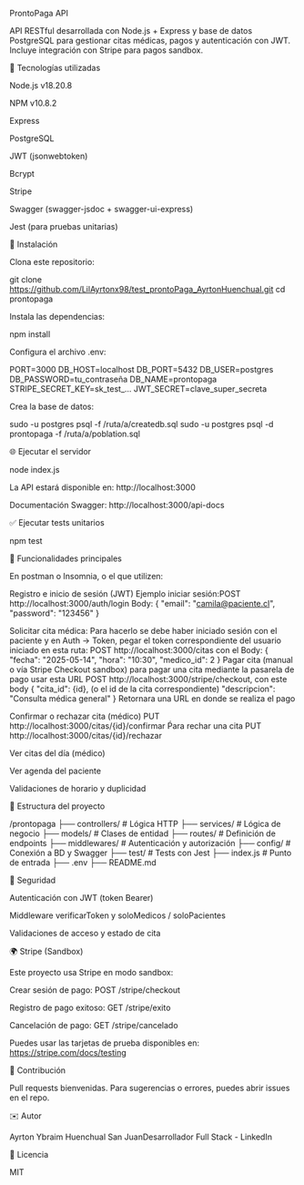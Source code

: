 ProntoPaga API

API RESTful desarrollada con Node.js + Express y base de datos PostgreSQL para gestionar citas médicas, pagos y autenticación con JWT. Incluye integración con Stripe para pagos sandbox.

📄 Tecnologías utilizadas

Node.js v18.20.8

NPM v10.8.2

Express

PostgreSQL

JWT (jsonwebtoken)

Bcrypt

Stripe

Swagger (swagger-jsdoc + swagger-ui-express)

Jest (para pruebas unitarias)

🚀 Instalación

Clona este repositorio:

git clone https://github.com/LilAyrtonx98/test_prontoPaga_AyrtonHuenchual.git
cd prontopaga

Instala las dependencias:

npm install

Configura el archivo .env:

PORT=3000
DB_HOST=localhost
DB_PORT=5432
DB_USER=postgres
DB_PASSWORD=tu_contraseña
DB_NAME=prontopaga
STRIPE_SECRET_KEY=sk_test_...
JWT_SECRET=clave_super_secreta

Crea la base de datos:

sudo -u postgres psql -f /ruta/a/createdb.sql
sudo -u postgres psql -d prontopaga -f /ruta/a/poblation.sql

🌐 Ejecutar el servidor

node index.js

La API estará disponible en: http://localhost:3000

Documentación Swagger: http://localhost:3000/api-docs

✅ Ejecutar tests unitarios

npm test

📅 Funcionalidades principales

En postman o Insomnia, o el que utilizen:

Registro e inicio de sesión (JWT)
Ejemplo iniciar sesión:POST http://localhost:3000/auth/login
Body: {
  "email": "camila@paciente.cl",
  "password": "123456"
}

Solicitar cita médica:
Para hacerlo se debe haber iniciado sesión con el paciente y en Auth -> Token, pegar el token correspondiente del usuario iniciado en esta ruta:
POST http://localhost:3000/citas
con el Body: {
  "fecha": "2025-05-14",
  "hora": "10:30",
  "medico_id": 2
}
Pagar cita (manual o vía Stripe Checkout sandbox)
para pagar una cita mediante la pasarela de pago usar esta URL
POST http://localhost:3000/stripe/checkout, con este body
{
  "cita_id": {id}, (o el id de la cita correspondiente)
  "descripcion": "Consulta médica general"
}
Retornara una URL en donde se realiza el pago 

Confirmar o rechazar cita (médico)
PUT http://localhost:3000/citas/{id}/confirmar
Ṕara rechar una cita
PUT http://localhost:3000/citas/{id}/rechazar


Ver citas del día (médico)

Ver agenda del paciente

Validaciones de horario y duplicidad

📃 Estructura del proyecto

/prontopaga
├── controllers/         # Lógica HTTP
├── services/            # Lógica de negocio
├── models/              # Clases de entidad
├── routes/              # Definición de endpoints
├── middlewares/         # Autenticación y autorización
├── config/              # Conexión a BD y Swagger
├── test/                # Tests con Jest
├── index.js             # Punto de entrada
├── .env
├── README.md

🔐 Seguridad

Autenticación con JWT (token Bearer)

Middleware verificarToken y soloMedicos / soloPacientes

Validaciones de acceso y estado de cita

🌍 Stripe (Sandbox)

Este proyecto usa Stripe en modo sandbox:

Crear sesión de pago: POST /stripe/checkout

Registro de pago exitoso: GET /stripe/exito

Cancelación de pago: GET /stripe/cancelado

Puedes usar las tarjetas de prueba disponibles en:
https://stripe.com/docs/testing

🌟 Contribución

Pull requests bienvenidas. Para sugerencias o errores, puedes abrir issues en el repo.

✉️ Autor

Ayrton Ybraim Huenchual San JuanDesarrollador Full Stack - LinkedIn

📁 Licencia

MIT

